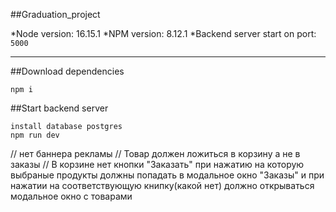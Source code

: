 ##Graduation_project

*Node version: 16.15.1
*NPM version: 8.12.1
*Backend server start on port: ```5000```

---
##Download dependencies

```
npm i
```

##Start backend server

```
install database postgres
npm run dev
```

// нет баннера рекламы
// Товар должен ложиться в корзину а не в заказы
// В корзине нет кнопки "Заказать" при нажатию на которую выбраные продукты должны попадать в модальное окно "Заказы" и при нажатии на соответствующую книпку(какой нет) должно открываться модальное окно с     товарами 